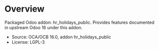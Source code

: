 # Overview

Packaged Odoo addon: hr_holidays_public. Provides features documented in upstream Odoo 16 under this addon.

- Source: OCA/OCB 16.0, addon hr_holidays_public
- License: LGPL-3
